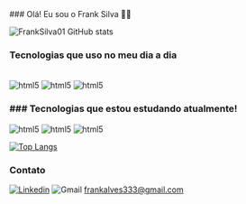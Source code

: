 <div style="display: inline align-text:center" >
### Olá! Eu sou o Frank Silva 🙋‍♂️

![FrankSilva01 GitHub stats](https://github-readme-stats.vercel.app/api?username=FrankSilva01&show_icons=true&theme=merko)

### Tecnologias que uso no meu dia a dia

<div style="display: inline"><br/>
  <img align="center" alt="html5" src="https://img.shields.io/badge/HTML5-E34F26?style=for-the-badge&logo=html5&logoColor=white" />
  <img align="center" alt="html5" src="https://img.shields.io/badge/CSS3-1572B6?style=for-the-badge&logo=css3&logoColor=white" />
  <img align="center" alt="html5" src="https://img.shields.io/badge/JavaScript-323330?style=for-the-badge&logo=javascript&logoColor=F7DF1E" />
</div>

### ### Tecnologias que estou estudando atualmente!

<div style="display: inline">
  <img align="center" alt="html5" src="https://img.shields.io/badge/React-20232A?style=for-the-badge&logo=react&logoColor=61DAFB" />
  <img align="center" alt="html5" src="https://img.shields.io/badge/Java-ED8B00?style=for-the-badge&logo=java&logoColor=white" />
  <img align="center" alt="html5" src="https://img.shields.io/badge/MongoDB-4EA94B?style=for-the-badge&logo=mongodb&logoColor=white" />
</div> </br>

[![Top Langs](https://github-readme-stats.vercel.app/api/top-langs/?username=FrankSilva01)](https://github.com/FrankSilva01/github-readme-stats)

### Contato

[![Linkedin](https://img.shields.io/badge/LinkedIn-0077B5?style=for-the-badge&logo=linkedin&logoColor=white)](https://www.linkedin.com/in/franklin-silva-a2ab7519b/)
![Gmail](https://img.shields.io/badge/Gmail-D14836?style=for-the-badge&logo=gmail&logoColor=white) frankalves333@gmail.com
